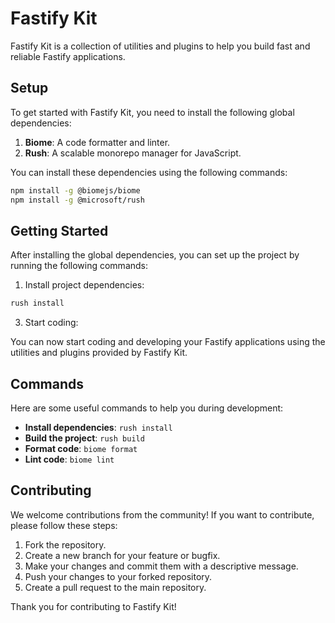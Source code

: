 # Fastify Kit

Fastify Kit is a collection of utilities and plugins to help you build fast and reliable Fastify applications.

## Setup

To get started with Fastify Kit, you need to install the following global dependencies:

1. **Biome**: A code formatter and linter.
2. **Rush**: A scalable monorepo manager for JavaScript.

You can install these dependencies using the following commands:

```sh
npm install -g @biomejs/biome
npm install -g @microsoft/rush
```

## Getting Started

After installing the global dependencies, you can set up the project by running the following commands:

1. Install project dependencies:

```sh
rush install
```

3. Start coding:

You can now start coding and developing your Fastify applications using the utilities and plugins provided by Fastify Kit.

## Commands

Here are some useful commands to help you during development:

- **Install dependencies**: `rush install`
- **Build the project**: `rush build`
- **Format code**: `biome format`
- **Lint code**: `biome lint`

## Contributing

We welcome contributions from the community! If you want to contribute, please follow these steps:

1. Fork the repository.
2. Create a new branch for your feature or bugfix.
3. Make your changes and commit them with a descriptive message.
4. Push your changes to your forked repository.
5. Create a pull request to the main repository.

Thank you for contributing to Fastify Kit!